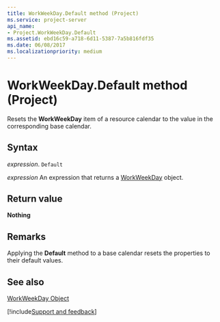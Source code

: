 ```yaml
---
title: WorkWeekDay.Default method (Project)
ms.service: project-server
api_name:
- Project.WorkWeekDay.Default
ms.assetid: ebd16c59-a718-6d11-5387-7a5b816fdf35
ms.date: 06/08/2017
ms.localizationpriority: medium
---
```



# WorkWeekDay.Default method (Project)

Resets the **WorkWeekDay** item of a resource calendar to the value in the corresponding base calendar.


## Syntax

_expression_. `Default`

 _expression_ An expression that returns a [WorkWeekDay](./Project.WorkWeekDay.md) object.


## Return value

 **Nothing**


## Remarks

Applying the **Default** method to a base calendar resets the properties to their default values.


## See also


[WorkWeekDay Object](Project.WorkWeekDay.md)

[!include[Support and feedback](~/includes/feedback-boilerplate.md)]